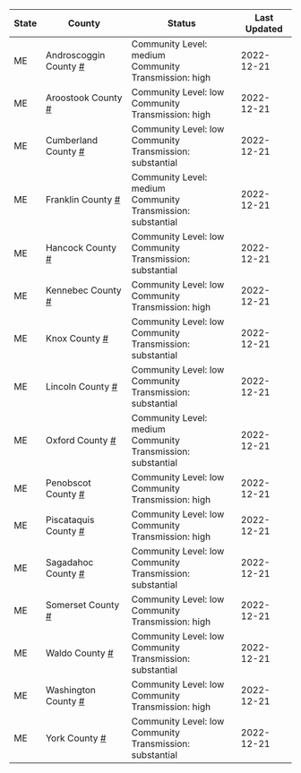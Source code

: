 State | County | Status | Last Updated
--- | --- | --- | --- 
ME | Androscoggin County <a href="#androscoggin_county">#</a> | <a name="androscoggin_county"></a>Community Level: medium<br/>Community Transmission: high | 2022-12-21
ME | Aroostook County <a href="#aroostook_county">#</a> | <a name="aroostook_county"></a>Community Level: low<br/>Community Transmission: high | 2022-12-21
ME | Cumberland County <a href="#cumberland_county">#</a> | <a name="cumberland_county"></a>Community Level: low<br/>Community Transmission: substantial | 2022-12-21
ME | Franklin County <a href="#franklin_county">#</a> | <a name="franklin_county"></a>Community Level: medium<br/>Community Transmission: substantial | 2022-12-21
ME | Hancock County <a href="#hancock_county">#</a> | <a name="hancock_county"></a>Community Level: low<br/>Community Transmission: substantial | 2022-12-21
ME | Kennebec County <a href="#kennebec_county">#</a> | <a name="kennebec_county"></a>Community Level: low<br/>Community Transmission: high | 2022-12-21
ME | Knox County <a href="#knox_county">#</a> | <a name="knox_county"></a>Community Level: low<br/>Community Transmission: substantial | 2022-12-21
ME | Lincoln County <a href="#lincoln_county">#</a> | <a name="lincoln_county"></a>Community Level: low<br/>Community Transmission: substantial | 2022-12-21
ME | Oxford County <a href="#oxford_county">#</a> | <a name="oxford_county"></a>Community Level: medium<br/>Community Transmission: substantial | 2022-12-21
ME | Penobscot County <a href="#penobscot_county">#</a> | <a name="penobscot_county"></a>Community Level: low<br/>Community Transmission: high | 2022-12-21
ME | Piscataquis County <a href="#piscataquis_county">#</a> | <a name="piscataquis_county"></a>Community Level: low<br/>Community Transmission: high | 2022-12-21
ME | Sagadahoc County <a href="#sagadahoc_county">#</a> | <a name="sagadahoc_county"></a>Community Level: low<br/>Community Transmission: substantial | 2022-12-21
ME | Somerset County <a href="#somerset_county">#</a> | <a name="somerset_county"></a>Community Level: low<br/>Community Transmission: high | 2022-12-21
ME | Waldo County <a href="#waldo_county">#</a> | <a name="waldo_county"></a>Community Level: low<br/>Community Transmission: substantial | 2022-12-21
ME | Washington County <a href="#washington_county">#</a> | <a name="washington_county"></a>Community Level: low<br/>Community Transmission: high | 2022-12-21
ME | York County <a href="#york_county">#</a> | <a name="york_county"></a>Community Level: low<br/>Community Transmission: substantial | 2022-12-21
